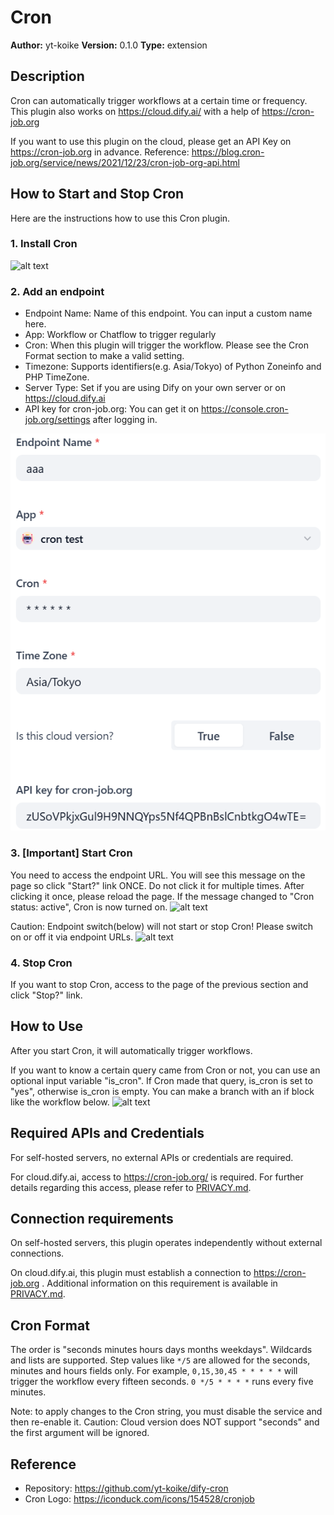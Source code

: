 # Cron

**Author:** yt-koike
**Version:** 0.1.0
**Type:** extension

## Description

Cron can automatically trigger workflows at a certain time or frequency.
This plugin also works on https://cloud.dify.ai/ with a help of https://cron-job.org

If you want to use this plugin on the cloud, please get an API Key on https://cron-job.org in advance. Reference: https://blog.cron-job.org/service/news/2021/12/23/cron-job-org-api.html

## How to Start and Stop Cron

Here are the instructions how to use this Cron plugin.

### 1. Install Cron

![alt text](_assets/installed.png)

### 2. Add an endpoint

- Endpoint Name: Name of this endpoint. You can input a custom name here.
- App: Workflow or Chatflow to trigger regularly
- Cron: When this plugin will trigger the workflow. Please see the Cron Format section to make a valid setting.
- Timezone: Supports identifiers(e.g. Asia/Tokyo) of Python Zoneinfo and PHP TimeZone.
- Server Type: Set if you are using Dify on your own server or on https://cloud.dify.ai
- API key for cron-job.org: You can get it on https://console.cron-job.org/settings after logging in.

![alt text](_assets/endpoint.png)

### 3. [Important] Start Cron

You need to access the endpoint URL.
You will see this message on the page so click "Start?" link ONCE. Do not click it for multiple times. After clicking it once, please reload the page. If the message changed to "Cron status: active", Cron is now turned on.
![alt text](_assets/cron.png)

Caution: Endpoint switch(below) will not start or stop Cron! Please switch on or off it via endpoint URLs.
![alt text](_assets/switch.png)

### 4. Stop Cron

If you want to stop Cron, access to the page of the previous section and click "Stop?" link.

## How to Use

After you start Cron, it will automatically trigger workflows.

If you want to know a certain query came from Cron or not, you can use an optional input variable "is_cron".
If Cron made that query, is_cron is set to "yes", otherwise is_cron is empty.
You can make a branch with an if block like the workflow below.
![alt text](_assets/is_cron.png)

## Required APIs and Credentials

For self-hosted servers, no external APIs or credentials are required.

For cloud.dify.ai, access to https://cron-job.org/ is required.
For further details regarding this access, please refer to [PRIVACY.md](https://github.com/yt-koike/dify-cron/blob/main/PRIVACY.md).

## Connection requirements

On self-hosted servers, this plugin operates independently without external connections.

On cloud.dify.ai, this plugin must establish a connection to https://cron-job.org .
Additional information on this requirement is available in [PRIVACY.md](https://github.com/yt-koike/dify-cron/blob/main/PRIVACY.md).

## Cron Format

The order is "seconds minutes hours days months weekdays".
Wildcards and lists are supported. Step values like `*/5` are allowed for the
seconds, minutes and hours fields only.
For example, `0,15,30,45 * * * * *` will trigger the workflow every fifteen seconds.
`0 */5 * * * *` runs every five minutes.

Note: to apply changes to the Cron string, you must disable the service and then re-enable it.
Caution: Cloud version does NOT support "seconds" and the first argument will be ignored.

## Reference

- Repository: https://github.com/yt-koike/dify-cron
- Cron Logo: https://iconduck.com/icons/154528/cronjob
